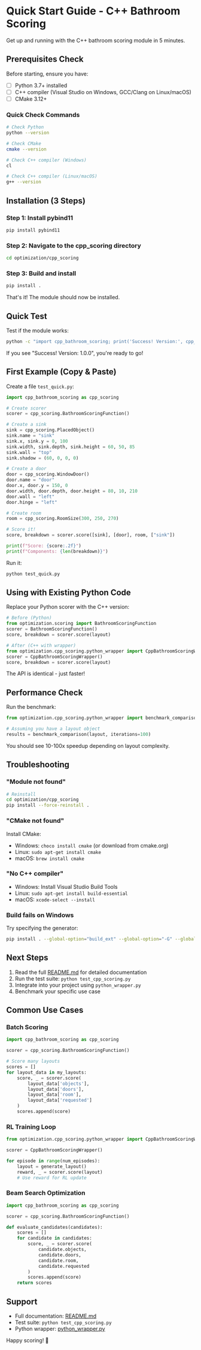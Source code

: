 # Quick Start Guide - C++ Bathroom Scoring

Get up and running with the C++ bathroom scoring module in 5 minutes.

## Prerequisites Check

Before starting, ensure you have:

- [ ] Python 3.7+ installed
- [ ] C++ compiler (Visual Studio on Windows, GCC/Clang on Linux/macOS)
- [ ] CMake 3.12+

### Quick Check Commands

```bash
# Check Python
python --version

# Check CMake
cmake --version

# Check C++ compiler (Windows)
cl

# Check C++ compiler (Linux/macOS)
g++ --version
```

## Installation (3 Steps)

### Step 1: Install pybind11

```bash
pip install pybind11
```

### Step 2: Navigate to the cpp_scoring directory

```bash
cd optimization/cpp_scoring
```

### Step 3: Build and install

```bash
pip install .
```

That's it! The module should now be installed.

## Quick Test

Test if the module works:

```bash
python -c "import cpp_bathroom_scoring; print('Success! Version:', cpp_bathroom_scoring.__version__)"
```

If you see "Success! Version: 1.0.0", you're ready to go!

## First Example (Copy & Paste)

Create a file `test_quick.py`:

```python
import cpp_bathroom_scoring as cpp_scoring

# Create scorer
scorer = cpp_scoring.BathroomScoringFunction()

# Create a sink
sink = cpp_scoring.PlacedObject()
sink.name = "sink"
sink.x, sink.y = 0, 100
sink.width, sink.depth, sink.height = 60, 50, 85
sink.wall = "top"
sink.shadow = (60, 0, 0, 0)

# Create a door
door = cpp_scoring.WindowDoor()
door.name = "door"
door.x, door.y = 150, 0
door.width, door.depth, door.height = 80, 10, 210
door.wall = "left"
door.hinge = "left"

# Create room
room = cpp_scoring.RoomSize(300, 250, 270)

# Score it!
score, breakdown = scorer.score([sink], [door], room, ["sink"])

print(f"Score: {score:.2f}")
print(f"Components: {len(breakdown)}")
```

Run it:

```bash
python test_quick.py
```

## Using with Existing Python Code

Replace your Python scorer with the C++ version:

```python
# Before (Python)
from optimization.scoring import BathroomScoringFunction
scorer = BathroomScoringFunction()
score, breakdown = scorer.score(layout)

# After (C++ with wrapper)
from optimization.cpp_scoring.python_wrapper import CppBathroomScoringWrapper
scorer = CppBathroomScoringWrapper()
score, breakdown = scorer.score(layout)
```

The API is identical - just faster!

## Performance Check

Run the benchmark:

```python
from optimization.cpp_scoring.python_wrapper import benchmark_comparison

# Assuming you have a layout object
results = benchmark_comparison(layout, iterations=100)
```

You should see 10-100x speedup depending on layout complexity.

## Troubleshooting

### "Module not found"

```bash
# Reinstall
cd optimization/cpp_scoring
pip install --force-reinstall .
```

### "CMake not found"

Install CMake:
- Windows: `choco install cmake` (or download from cmake.org)
- Linux: `sudo apt-get install cmake`
- macOS: `brew install cmake`

### "No C++ compiler"

- Windows: Install Visual Studio Build Tools
- Linux: `sudo apt-get install build-essential`
- macOS: `xcode-select --install`

### Build fails on Windows

Try specifying the generator:

```bash
pip install . --global-option="build_ext" --global-option="-G" --global-option="Visual Studio 16 2019"
```

## Next Steps

1. Read the full [README.md](README.md) for detailed documentation
2. Run the test suite: `python test_cpp_scoring.py`
3. Integrate into your project using `python_wrapper.py`
4. Benchmark your specific use case

## Common Use Cases

### Batch Scoring

```python
import cpp_bathroom_scoring as cpp_scoring

scorer = cpp_scoring.BathroomScoringFunction()

# Score many layouts
scores = []
for layout_data in my_layouts:
    score, _ = scorer.score(
        layout_data['objects'],
        layout_data['doors'],
        layout_data['room'],
        layout_data['requested']
    )
    scores.append(score)
```

### RL Training Loop

```python
from optimization.cpp_scoring.python_wrapper import CppBathroomScoringWrapper

scorer = CppBathroomScoringWrapper()

for episode in range(num_episodes):
    layout = generate_layout()
    reward, _ = scorer.score(layout)
    # Use reward for RL update
```

### Beam Search Optimization

```python
import cpp_bathroom_scoring as cpp_scoring

scorer = cpp_scoring.BathroomScoringFunction()

def evaluate_candidates(candidates):
    scores = []
    for candidate in candidates:
        score, _ = scorer.score(
            candidate.objects,
            candidate.doors,
            candidate.room,
            candidate.requested
        )
        scores.append(score)
    return scores
```

## Support

- Full documentation: [README.md](README.md)
- Test suite: `python test_cpp_scoring.py`
- Python wrapper: [python_wrapper.py](python_wrapper.py)

Happy scoring! 🚀
